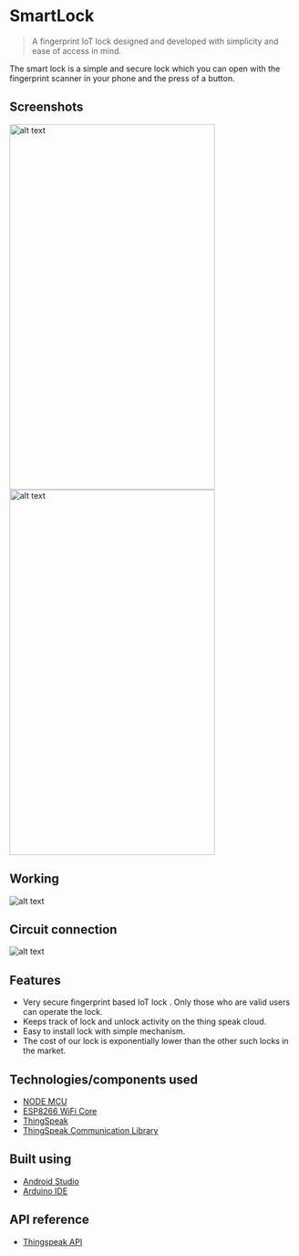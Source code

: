 # SmartLock
> A fingerprint IoT lock designed and developed with simplicity and ease of access in mind.  

The smart lock is a simple and secure lock which  you can open with the fingerprint scanner in your phone and the press of a button. 


## Screenshots
<img src="https://user-images.githubusercontent.com/36475626/65820548-35d22d00-e248-11e9-901f-4d903d950c3c.PNG" alt="alt text" width="360" height="640">
<img src="https://user-images.githubusercontent.com/36475626/65820549-366ac380-e248-11e9-81c6-0b905f35abbe.PNG" alt="alt text" width="360" height="640">

## Working 
<img src="https://user-images.githubusercontent.com/36475626/65820571-89447b00-e248-11e9-8112-e0b835eda361.PNG" alt="alt text" >

## Circuit connection
<img src="https://user-images.githubusercontent.com/36475626/65820830-5ea7f180-e24b-11e9-9e6c-e0a94430009e.png" alt="alt text" >

## Features 
* Very secure fingerprint based IoT lock . Only those who are valid users can operate the lock.
* Keeps track of lock and unlock activity on the thing speak cloud.
* Easy to install lock with simple mechanism.
* The cost of our lock is exponentially lower than the other such locks in the market.

## Technologies/components used 
* [NODE MCU](https://www.nodemcu.com/index_en.html)
* [ESP8266 WiFi Core](https://github.com/esp8266/Arduino)
* [ThingSpeak](https://thingspeak.com/)
* [ThingSpeak Communication Library](https://github.com/mathworks/thingspeak-arduino)
## Built using
* [Android Studio](https://developer.android.com/studio)
* [Arduino IDE](https://www.arduino.cc/en/main/software)

## API reference 
* [Thingspeak API](https://in.mathworks.com/help/thingspeak/)
